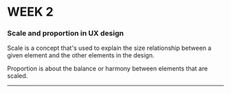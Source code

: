 # WEEK 2

### Scale and proportion in UX design

Scale is a concept that's used to explain the size relationship between a given element and the other elements in the design.

Proportion is about the balance or harmony between elements that are scaled.

---
